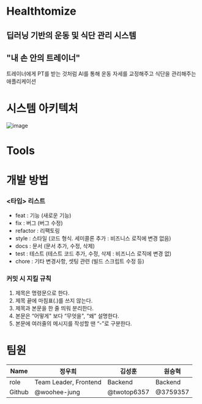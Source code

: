 # Healthtomize

## 딥러닝 기반의 운동 및 식단 관리 시스템
## "내 손 안의 트레이너" 
트레이너에게 PT를 받는 것처럼 AI를 통해 운동 자세를 교정해주고 식단을 관리해주는 애플리케이션

# 시스템 아키텍처
![image](https://user-images.githubusercontent.com/121246589/223705922-304c0622-15f2-4449-80ac-418975607e80.png)

# Tools

# 개발 방법
### <타입> 리스트
- feat : 기능 (새로운 기능)
- fix : 버그 (버그 수정)
- refactor : 리팩토링
- style : 스타일 (코드 형식. 세미콜론 추가 : 비즈니스 로직에 변경 없음)
- docs : 문서 (문서 추가, 수정, 삭제)
- test : 테스트 (테스트 코드 추가, 수정, 삭제 : 비즈니스 로직에 변경 없)
- chore : 기타 변경사항, 셋팅 관련 (빌드 스크립트 수정 등)
### 커밋 시 지킬 규칙
1. 제목은 명령문으로 한다.
2. 제목 끝에 마침표(.)를 쓰지 않는다.
3. 제목과 본문을 한 줄 띄워 분리한다.
4. 본문은 “어떻게" 보다 “무엇을", “왜" 설명한다.
5. 본문에 여러줄의 메시지를 작성할 땐 “-”로 구분한다.

# 팀원
|Name|정우희|김성훈|원승혁|
|-----|-----|-----|-----|
|role|Team Leader, Frontend|Backend|Backend|
|Github|@woohee-jung|@twotop6357|@3759357|
